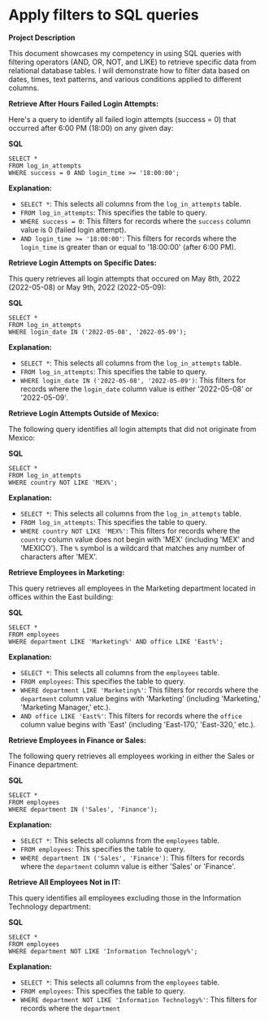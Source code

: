 # Apply filters to SQL queries

**Project Description**

This document showcases my competency in using SQL queries with filtering operators (AND, OR, NOT, and LIKE) to retrieve specific data from relational database tables. I will demonstrate how to filter data based on dates, times, text patterns, and various conditions applied to different columns.

**Retrieve After Hours Failed Login Attempts:**

Here's a query to identify all failed login attempts (success = 0) that occurred after 6:00 PM (18:00) on any given day:

**SQL**

```
SELECT *
FROM log_in_attempts
WHERE success = 0 AND login_time >= '18:00:00';
```

**Explanation:**

* `SELECT *`: This selects all columns from the `log_in_attempts` table.
* `FROM log_in_attempts`: This specifies the table to query.
* `WHERE success = 0`: This filters for records where the `success` column value is 0 (failed login attempt).
* `AND login_time >= '18:00:00'`: This filters for records where the `login_time` is greater than or equal to '18:00:00' (after 6:00 PM).

**Retrieve Login Attempts on Specific Dates:**

This query retrieves all login attempts that occured on May 8th, 2022 (2022-05-08) or May 9th, 2022 (2022-05-09):

**SQL**

```
SELECT *
FROM log_in_attempts
WHERE login_date IN ('2022-05-08', '2022-05-09');
```

**Explanation:**

* `SELECT *`: This selects all columns from the `log_in_attempts` table.
* `FROM log_in_attempts`: This specifies the table to query.
* `WHERE login_date IN ('2022-05-08', '2022-05-09')`: This filters for records where the `login_date` column value is either '2022-05-08' or '2022-05-09'.

**Retrieve Login Attempts Outside of Mexico:**

The following query identifies all login attempts that did not originate from Mexico:

**SQL**

```
SELECT *
FROM log_in_attempts
WHERE country NOT LIKE 'MEX%';
```

**Explanation:**

* `SELECT *`: This selects all columns from the `log_in_attempts` table.
* `FROM log_in_attempts`: This specifies the table to query.
* `WHERE country NOT LIKE 'MEX%'`: This filters for records where the `country` column value does not begin with 'MEX' (including 'MEX' and 'MEXICO'). The `%` symbol is a wildcard that matches any number of characters after 'MEX'.

**Retrieve Employees in Marketing:**

This query retrieves all employees in the Marketing department located in offices within the East building:

**SQL**

```
SELECT *
FROM employees
WHERE department LIKE 'Marketing%' AND office LIKE 'East%';
```

**Explanation:**

* `SELECT *`: This selects all columns from the `employees` table.
* `FROM employees`: This specifies the table to query.
* `WHERE department LIKE 'Marketing%'`: This filters for records where the `department` column value begins with 'Marketing' (including 'Marketing,' 'Marketing Manager,' etc.).
* `AND office LIKE 'East%'`: This filters for records where the `office` column value begins with 'East' (including 'East-170,' 'East-320,' etc.).

**Retrieve Employees in Finance or Sales:**

The following query retrieves all employees working in either the Sales or Finance department:

**SQL**

```
SELECT *
FROM employees
WHERE department IN ('Sales', 'Finance');
```

**Explanation:**

* `SELECT *`: This selects all columns from the `employees` table.
* `FROM employees`: This specifies the table to query.
* `WHERE department IN ('Sales', 'Finance')`: This filters for records where the `department` column value is either 'Sales' or 'Finance'.

**Retrieve All Employees Not in IT:**

This query identifies all employees excluding those in the Information Technology department:

**SQL**

```
SELECT *
FROM employees
WHERE department NOT LIKE 'Information Technology%';
```

**Explanation:**

* `SELECT *`: This selects all columns from the `employees` table.
* `FROM employees`: This specifies the table to query.
* `WHERE department NOT LIKE 'Information Technology%'`: This filters for records where the `department`
